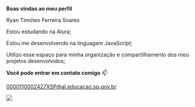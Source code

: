 **Boas vindas ao meu perfil**

Ryan Timóteo Ferreira Soares

Estou estudando na Alura;

Estou me desenvolvendo na linguagem JavaScript;

Utilizo esse espaço para minha organização e compartilhamento dos meu projetos desenvolvidos;

**Você pode entrar em contato comigo** 📫

0000110002427XSP@al.educacao.sp.gov.br

![](https://www.google.com/url?sa=i&url=https%3A%2F%2Fquartovirtual.com.br%2F2009%2F07%2F19%2Fboas-vindas%2F&psig=AOvVaw3yKAPt1DGAWD8S8N8lTPa_&ust=1715708290125000&source=images&cd=vfe&opi=89978449&ved=0CBEQjRxqFwoTCKiw5tKVi4YDFQAAAAAdAAAAABAE)

